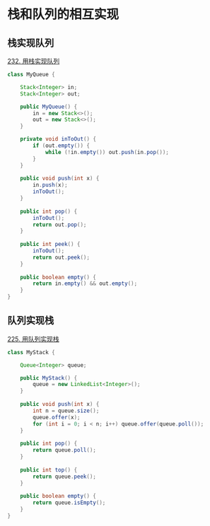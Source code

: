 # 栈和队列的相互实现

## 栈实现队列

[232. 用栈实现队列](https://leetcode.cn/problems/implement-queue-using-stacks/)

```java
class MyQueue {

    Stack<Integer> in;
    Stack<Integer> out;

    public MyQueue() {
        in = new Stack<>();
        out = new Stack<>();
    }

    private void inToOut() {
        if (out.empty()) {
            while (!in.empty()) out.push(in.pop());
        }
    }
    
    public void push(int x) {
        in.push(x);
        inToOut();
    }
    
    public int pop() {
        inToOut();
        return out.pop();
    }
    
    public int peek() {
        inToOut();
        return out.peek();
    }
    
    public boolean empty() {
        return in.empty() && out.empty();
    }
}
```



## 队列实现栈

[225. 用队列实现栈](https://leetcode.cn/problems/implement-stack-using-queues/)

```java
class MyStack {

    Queue<Integer> queue;

    public MyStack() {
        queue = new LinkedList<Integer>();
    }
    
    public void push(int x) {
        int n = queue.size();
        queue.offer(x);
        for (int i = 0; i < n; i++) queue.offer(queue.poll());
    }
    
    public int pop() {
        return queue.poll();
    }
    
    public int top() {
        return queue.peek();
    }
    
    public boolean empty() {
        return queue.isEmpty();
    }
}
```

